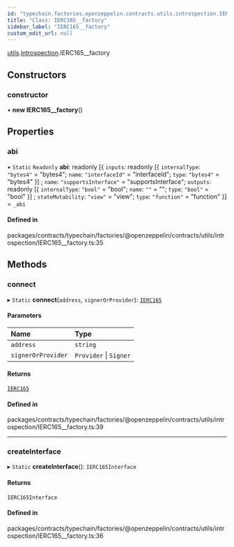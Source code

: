 ```yaml
---
id: "typechain.factories.openzeppelin.contracts.utils.introspection.IERC165__factory"
title: "Class: IERC165__factory"
sidebar_label: "IERC165__factory"
custom_edit_url: null
---
```


[utils](../namespaces/typechain.factories.openzeppelin.contracts.utils.md).[introspection](../namespaces/typechain.factories.openzeppelin.contracts.utils.introspection.md).IERC165__factory

## Constructors

### constructor

• **new IERC165__factory**()

## Properties

### abi

▪ `Static` `Readonly` **abi**: readonly [{ `inputs`: readonly [{ `internalType`: ``"bytes4"`` = "bytes4"; `name`: ``"interfaceId"`` = "interfaceId"; `type`: ``"bytes4"`` = "bytes4" }] ; `name`: ``"supportsInterface"`` = "supportsInterface"; `outputs`: readonly [{ `internalType`: ``"bool"`` = "bool"; `name`: ``""`` = ""; `type`: ``"bool"`` = "bool" }] ; `stateMutability`: ``"view"`` = "view"; `type`: ``"function"`` = "function" }] = `_abi`

#### Defined in

packages/contracts/typechain/factories/@openzeppelin/contracts/utils/introspection/IERC165__factory.ts:35

## Methods

### connect

▸ `Static` **connect**(`address`, `signerOrProvider`): [`IERC165`](../interfaces/typechain.openzeppelin.contracts.utils.introspection.IERC165.md)

#### Parameters

| Name | Type |
| :------ | :------ |
| `address` | `string` |
| `signerOrProvider` | `Provider` \| `Signer` |

#### Returns

[`IERC165`](../interfaces/typechain.openzeppelin.contracts.utils.introspection.IERC165.md)

#### Defined in

packages/contracts/typechain/factories/@openzeppelin/contracts/utils/introspection/IERC165__factory.ts:39

___

### createInterface

▸ `Static` **createInterface**(): `IERC165Interface`

#### Returns

`IERC165Interface`

#### Defined in

packages/contracts/typechain/factories/@openzeppelin/contracts/utils/introspection/IERC165__factory.ts:36
